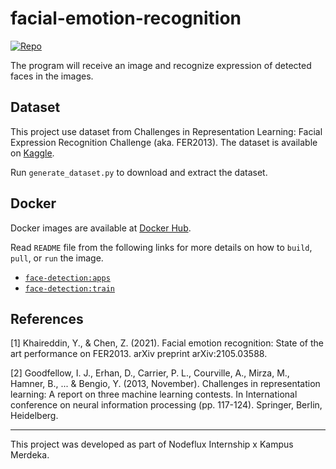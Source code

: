 # facial-emotion-recognition

[![Repo](https://badgen.net/badge/icon/GitHub?icon=github&label)](https://github.com/Xu-Justin/facial-emotion-recognition)

The program will receive an image and recognize expression of detected faces in the images.

## Dataset

This project use dataset from Challenges in Representation Learning: Facial Expression Recognition Challenge (aka. FER2013). The dataset is available on [Kaggle](https://www.kaggle.com/c/challenges-in-representation-learning-facial-expression-recognition-challenge/data).

Run `generate_dataset.py` to download and extract the dataset.

## Docker

Docker images are available at [Docker Hub](https://hub.docker.com/repository/docker/jstnxu/facial-emotion-recognition/tags).

Read `README` file from the following links for more details on how to `build`, `pull`, or `run` the image.

 * [`face-detection:apps`](Apps/README.md)
 * [`face-detection:train`](train/README.md)

## References

[1] Khaireddin, Y., & Chen, Z. (2021). Facial emotion recognition: State of the art performance on FER2013. arXiv preprint arXiv:2105.03588.

[2] Goodfellow, I. J., Erhan, D., Carrier, P. L., Courville, A., Mirza, M., Hamner, B., ... & Bengio, Y. (2013, November). Challenges in representation learning: A report on three machine learning contests. In International conference on neural information processing (pp. 117-124). Springer, Berlin, Heidelberg.

---

This project was developed as part of Nodeflux Internship x Kampus Merdeka.
